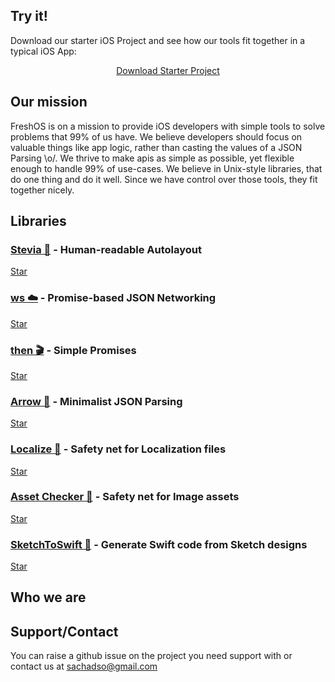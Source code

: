 ## Try it!
Download our starter iOS Project and see how our tools fit together in a typical iOS App:
<div style="text-align:center">
<a class="github-button" href="https://github.com/freshOS/StarterProject/archive/master.zip" data-icon="octicon-cloud-download" data-style="mega" aria-label="Download freshOS/StarterProject on GitHub">Download Starter Project</a>
</div>

## Our mission
FreshOS is on a mission to provide iOS developers with simple tools to solve problems that 99% of us have.
We believe developers should focus on valuable things like app logic, rather than casting the values of a JSON Parsing \o/.
We thrive to make apis as simple as possible, yet flexible enough to handle 99% of use-cases.
We believe in Unix-style libraries, that do one thing and do it well.
Since we have control over those tools, they fit together nicely.

## Libraries

### [Stevia 🍃](https://github.com/freshOS/Stevia) - Human-readable Autolayout
<a class="github-button" href="https://github.com/freshOS/Stevia" data-icon="octicon-star" data-style="mega" data-count-href="/freshOS/Stevia/stargazers" data-count-api="/repos/freshOS/Stevia#stargazers_count" data-count-aria-label="# stargazers on GitHub" aria-label="Star freshOS/Stevia on GitHub">Star</a>

### [ws ☁️](https://github.com/freshOS/ws) - Promise-based JSON Networking
<a class="github-button" href="https://github.com/freshOS/ws" data-icon="octicon-star" data-style="mega" data-count-href="/freshOS/ws/stargazers" data-count-api="/repos/freshOS/ws#stargazers_count" data-count-aria-label="# stargazers on GitHub" aria-label="Star freshOS/ws on GitHub">Star</a>

### [then 🎬](https://github.com/freshOS/then) - Simple Promises
<a class="github-button" href="https://github.com/freshOS/then" data-icon="octicon-star" data-style="mega" data-count-href="/freshOS/then/stargazers" data-count-api="/repos/freshOS/then#stargazers_count" data-count-aria-label="# stargazers on GitHub" aria-label="Star freshOS/then on GitHub">Star</a>

### [Arrow 🏹](https://github.com/freshOS/Arrow) - Minimalist JSON Parsing
<a class="github-button" href="https://github.com/freshOS/Arrow" data-icon="octicon-star" data-style="mega" data-count-href="/freshOS/Arrow/stargazers" data-count-api="/repos/freshOS/Arrow#stargazers_count" data-count-aria-label="# stargazers on GitHub" aria-label="Star freshOS/Arrow on GitHub">Star</a>

### [Localize 🏁](https://github.com/freshOS/Localize) - Safety net for Localization files
<a class="github-button" href="https://github.com/freshOS/Localize" data-icon="octicon-star" data-style="mega" data-count-href="/freshOS/Localize/stargazers" data-count-api="/repos/freshOS/Localize#stargazers_count" data-count-aria-label="# stargazers on GitHub" aria-label="Star freshOS/Localize on GitHub">Star</a>

### [Asset Checker 👮](https://github.com/s4cha/AssetChecker) - Safety net for Image assets
<a class="github-button" href="https://github.com/s4cha/AssetChecker" data-icon="octicon-star" data-style="mega" data-count-href="/s4cha/AssetChecker/stargazers" data-count-api="/repos/s4cha/AssetChecker#stargazers_count" data-count-aria-label="# stargazers on GitHub" aria-label="Star s4cha/AssetChecker on GitHub">Star</a>

### [SketchToSwift 📲](https://github.com/freshOS/SketchToSwift) - Generate Swift code from Sketch designs
<a class="github-button" href="https://github.com/freshOS/SketchToSwift" data-icon="octicon-star" data-style="mega" data-count-href="/freshOS/SketchToSwift/stargazers" data-count-api="/repos/freshOS/SketchToSwift#stargazers_count" data-count-aria-label="# stargazers on GitHub" aria-label="Star freshOS/SketchToSwift on GitHub">Star</a>


## Who we are

<div class="github-card" data-github="s4cha" data-width="400" data-height="150" data-theme="default"></div>
<script src="//cdn.jsdelivr.net/github-cards/latest/widget.js"></script>
<div class="github-card" data-github="maxkonovalov" data-width="400" data-height="150" data-theme="default"></div>
<script src="//cdn.jsdelivr.net/github-cards/latest/widget.js"></script>


## Support/Contact
You can raise a github issue on the project you need support with or contact us at [sachadso@gmail.com](sachadso@gmail.com)

<!-- Place this tag in your head or just before your close body tag. -->
<script async defer src="https://buttons.github.io/buttons.js"></script>

